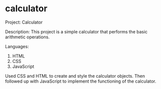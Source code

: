 # calculator

Project: Calculator

Description: This project is a simple calculator that performs the basic
             arithmetic operations.


Languages: 
1. HTML 
2. CSS 
3. JavaScript

Used CSS and HTML to create and style the calculator objects.
Then followed up with JavaScript to implement the functioning 
of the calculator.
